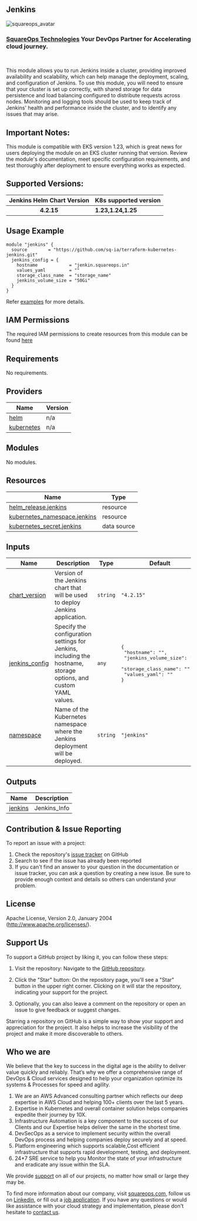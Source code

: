## Jenkins

![squareops_avatar]

[squareops_avatar]: https://squareops.com/wp-content/uploads/2022/12/squareops-logo.png

### [SquareOps Technologies](https://squareops.com/) Your DevOps Partner for Accelerating cloud journey.
<br>

This module allows you to run Jenkins inside a cluster, providing improved availability and scalability, which can help manage the deployment, scaling, and configuration of Jenkins.
To use this module, you will need to ensure that your cluster is set up correctly, with shared storage for data persistence and load balancing configured to distribute requests across nodes.
Monitoring and logging tools should be used to keep track of Jenkins' health and performance inside the cluster, and to identify any issues that may arise.

## Important Notes:
This module is compatible with EKS version 1.23, which is great news for users deploying the module on an EKS cluster running that version. Review the module's documentation, meet specific configuration requirements, and test thoroughly after deployment to ensure everything works as expected.

## Supported Versions:

|  Jenkins Helm Chart Version    |     K8s supported version   |  
| :-----:                       |         :---                |
| **4.2.15**                     |    **1.23,1.24,1.25**           |


## Usage Example

```hcl
module "jenkins" {
  source        = "https://github.com/sq-ia/terraform-kubernetes-jenkins.git"
  jenkins_config = {
    hostname            = "jenkin.squareops.in"
    values_yaml         = ""
    storage_class_name  = "storage_name"
    jenkins_volume_size = "50Gi"
  }
}

```
Refer [examples](https://github.com/sq-ia/terraform-kubernetes-jenkins/tree/main/examples/complete) for more details.

## IAM Permissions
The required IAM permissions to create resources from this module can be found [here](https://github.com/sq-ia/terraform-kubernetes-jenkins/blob/main/IAM.md)


<!-- BEGINNING OF PRE-COMMIT-TERRAFORM DOCS HOOK -->
## Requirements

No requirements.

## Providers

| Name | Version |
|------|---------|
| <a name="provider_helm"></a> [helm](#provider\_helm) | n/a |
| <a name="provider_kubernetes"></a> [kubernetes](#provider\_kubernetes) | n/a |

## Modules

No modules.

## Resources

| Name | Type |
|------|------|
| [helm_release.jenkins](https://registry.terraform.io/providers/hashicorp/helm/latest/docs/resources/release) | resource |
| [kubernetes_namespace.jenkins](https://registry.terraform.io/providers/hashicorp/kubernetes/latest/docs/resources/namespace) | resource |
| [kubernetes_secret.jenkins](https://registry.terraform.io/providers/hashicorp/kubernetes/latest/docs/data-sources/secret) | data source |

## Inputs

| Name | Description | Type | Default | Required |
|------|-------------|------|---------|:--------:|
| <a name="input_chart_version"></a> [chart\_version](#input\_chart\_version) | Version of the Jenkins chart that will be used to deploy Jenkins application. | `string` | `"4.2.15"` | no |
| <a name="input_jenkins_config"></a> [jenkins\_config](#input\_jenkins\_config) | Specify the configuration settings for Jenkins, including the hostname, storage options, and custom YAML values. | `any` | <pre>{<br>  "hostname": "",<br>  "jenkins_volume_size": "",<br>  "storage_class_name": "",<br>  "values_yaml": ""<br>}</pre> | no |
| <a name="input_namespace"></a> [namespace](#input\_namespace) | Name of the Kubernetes namespace where the Jenkins deployment will be deployed. | `string` | `"jenkins"` | no |

## Outputs

| Name | Description |
|------|-------------|
| <a name="output_jenkins"></a> [jenkins](#output\_jenkins) | Jenkins\_Info |
<!-- END OF PRE-COMMIT-TERRAFORM DOCS HOOK -->

## Contribution & Issue Reporting

To report an issue with a project:

  1. Check the repository's [issue tracker](https://github.com/sq-ia/terraform-kubernetes-jenkins/issues) on GitHub
  2. Search to see if the issue has already been reported
  3. If you can't find an answer to your question in the documentation or issue tracker, you can ask a question by creating a new issue. Be sure to provide enough context and details so others can understand your problem.

## License

Apache License, Version 2.0, January 2004 (http://www.apache.org/licenses/).

## Support Us

To support a GitHub project by liking it, you can follow these steps:

  1. Visit the repository: Navigate to the [GitHub repository](https://github.com/sq-ia/terraform-kubernetes-jenkins).

  2. Click the "Star" button: On the repository page, you'll see a "Star" button in the upper right corner. Clicking on it will star the repository, indicating your support for the project.

  3. Optionally, you can also leave a comment on the repository or open an issue to give feedback or suggest changes.

Starring a repository on GitHub is a simple way to show your support and appreciation for the project. It also helps to increase the visibility of the project and make it more discoverable to others.

## Who we are

We believe that the key to success in the digital age is the ability to deliver value quickly and reliably. That’s why we offer a comprehensive range of DevOps & Cloud services designed to help your organization optimize its systems & Processes for speed and agility.

  1. We are an AWS Advanced consulting partner which reflects our deep expertise in AWS Cloud and helping 100+ clients over the last 5 years.
  2. Expertise in Kubernetes and overall container solution helps companies expedite their journey by 10X.
  3. Infrastructure Automation is a key component to the success of our Clients and our Expertise helps deliver the same in the shortest time.
  4. DevSecOps as a service to implement security within the overall DevOps process and helping companies deploy securely and at speed.
  5. Platform engineering which supports scalable,Cost efficient infrastructure that supports rapid development, testing, and deployment.
  6. 24*7 SRE service to help you Monitor the state of your infrastructure and eradicate any issue within the SLA.

We provide [support](https://squareops.com/contact-us/) on all of our projects, no matter how small or large they may be.

To find more information about our company, visit [squareops.com](https://squareops.com/), follow us on [Linkedin](https://www.linkedin.com/company/squareops-technologies-pvt-ltd/), or fill out a [job application](https://squareops.com/careers/). If you have any questions or would like assistance with your cloud strategy and implementation, please don't hesitate to [contact us](https://squareops.com/contact-us/).
